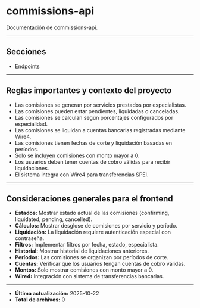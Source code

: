 # commissions-api

Documentación de commissions-api.

---

## Secciones

- [Endpoints](./Endpoints/README.md)

---

## Reglas importantes y contexto del proyecto

- Las comisiones se generan por servicios prestados por especialistas.
- Las comisiones pueden estar pendientes, liquidadas o canceladas.
- Las comisiones se calculan según porcentajes configurados por especialidad.
- Las comisiones se liquidan a cuentas bancarias registradas mediante Wire4.
- Las comisiones tienen fechas de corte y liquidación basadas en períodos.
- Solo se incluyen comisiones con monto mayor a 0.
- Los usuarios deben tener cuentas de cobro válidas para recibir liquidaciones.
- El sistema integra con Wire4 para transferencias SPEI.

---

## Consideraciones generales para el frontend

- **Estados:** Mostrar estado actual de las comisiones (confirming, liquidated, pending, cancelled).
- **Cálculos:** Mostrar desglose de comisiones por servicio y período.
- **Liquidación:** La liquidación requiere autenticación especial con contraseña.
- **Filtros:** Implementar filtros por fecha, estado, especialista.
- **Historial:** Mostrar historial de liquidaciones anteriores.
- **Períodos:** Las comisiones se organizan por períodos de corte.
- **Cuentas:** Verificar que los usuarios tengan cuentas de cobro válidas.
- **Montos:** Solo mostrar comisiones con monto mayor a 0.
- **Wire4:** Integración con sistema de transferencias bancarias.

---

- **Última actualización:** 2025-10-22
- **Total de archivos:** 0
